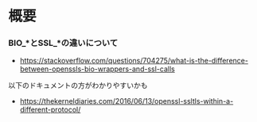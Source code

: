 # 概要


### BIO_*とSSL_*の違いについて
- https://stackoverflow.com/questions/704275/what-is-the-difference-between-openssls-bio-wrappers-and-ssl-calls

以下のドキュメントの方がわかりやすいかも
- https://thekerneldiaries.com/2016/06/13/openssl-ssltls-within-a-different-protocol/
